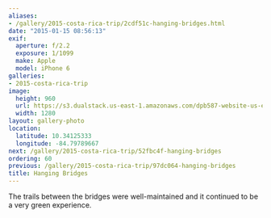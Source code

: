 ```yaml
---
aliases:
- /gallery/2015-costa-rica-trip/2cdf51c-hanging-bridges.html
date: "2015-01-15 08:56:13"
exif:
  aperture: f/2.2
  exposure: 1/1099
  make: Apple
  model: iPhone 6
galleries:
- 2015-costa-rica-trip
image:
  height: 960
  url: https://s3.dualstack.us-east-1.amazonaws.com/dpb587-website-us-east-1/asset/gallery/2015-costa-rica-trip/2cdf51c-hanging-bridges~1280.jpg
  width: 1280
layout: gallery-photo
location:
  latitude: 10.34125333
  longitude: -84.79789667
next: /gallery/2015-costa-rica-trip/52fbc4f-hanging-bridges
ordering: 60
previous: /gallery/2015-costa-rica-trip/97dc064-hanging-bridges
title: Hanging Bridges
---
```


The trails between the bridges were well-maintained and it continued to be a very green experience.
